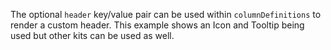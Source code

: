 The optional `header` key/value pair can be used within `columnDefinitions` to render a custom header. This example shows an Icon and Tooltip being used but other kits can be used as well. 